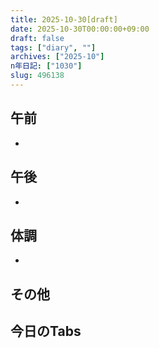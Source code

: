 ```yaml
---
title: 2025-10-30[draft]
date: 2025-10-30T00:00:00+09:00
draft: false
tags: ["diary", ""]
archives: ["2025-10"]
n年日記: ["1030"]
slug: 496138
---
```

## 午前
- 
## 午後
- 
## 体調
- 
## その他
## 今日のTabs